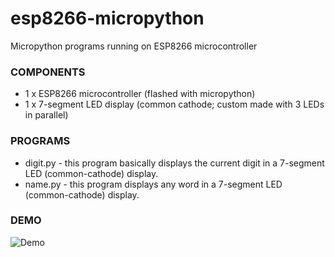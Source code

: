 # esp8266-micropython
 Micropython programs running on ESP8266 microcontroller

### COMPONENTS
* 1 x ESP8266 microcontroller (flashed with micropython)
* 1 x 7-segment LED display (common cathode; custom made with 3 LEDs in parallel)

### PROGRAMS
* digit.py -  this program basically displays the current digit in a 7-segment LED (common-cathode) display.
* name.py -  this program displays any word in a 7-segment LED (common-cathode) display.


### DEMO
![Demo](demo.gif)